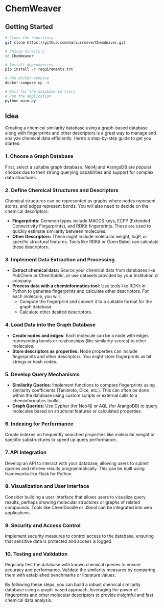 # ChemWeaver

## Getting Started

```bash
# Clone the repository
git clone https://github.com/mariusrueve/ChemWeaver.git

# Change directory
cd ChemWeaver

# Install dependencies
pip install -r requirements.txt

# Run docker-compose
docker-compose up -d

# Wait for the database to start
# Run the application
python main.py
```

## Idea

Creating a chemical similarity database using a graph-based database along with fingerprints and other descriptors is a great way to manage and analyze chemical data efficiently. Here’s a step-by-step guide to get you started:

### 1. Choose a Graph Database

First, select a suitable graph database. Neo4j and ArangoDB are popular choices due to their strong querying capabilities and support for complex data structures.

### 2. Define Chemical Structures and Descriptors

Chemical structures can be represented as graphs where nodes represent atoms, and edges represent bonds. You will also need to decide on the chemical descriptors:

- **Fingerprints:** Common types include MACCS keys, ECFP (Extended Connectivity Fingerprints), and RDKit fingerprints. These are used to quickly estimate similarity between molecules.
- **Other Descriptors:** These might include molecular weight, logP, or specific structural features. Tools like RDKit or Open Babel can calculate these descriptors.

### 3. Implement Data Extraction and Processing

- **Extract chemical data:** Source your chemical data from databases like PubChem or ChemSpider, or use datasets provided by your institution or company.
- **Process data with a cheminformatics tool:** Use tools like RDKit in Python to generate fingerprints and calculate other descriptors. For each molecule, you will:
  - Compute the fingerprint and convert it to a suitable format for the graph database.
  - Calculate other desired descriptors.

### 4. Load Data into the Graph Database

- **Create nodes and edges:** Each molecule can be a node with edges representing bonds or relationships (like similarity scores) to other molecules.
- **Store descriptors as properties:** Node properties can include fingerprints and other descriptors. You might store fingerprints as bit strings or hash codes.

### 5. Develop Query Mechanisms

- **Similarity Queries:** Implement functions to compare fingerprints using similarity coefficients (Tanimoto, Dice, etc.). This can often be done within the database using custom scripts or external calls to a cheminformatics toolkit.
- **Graph Queries:** Use Cypher (for Neo4j) or AQL (for ArangoDB) to query molecules based on structural features or calculated properties.

### 6. Indexing for Performance

Create indexes on frequently searched properties like molecular weight or specific substructures to speed up query performance.

### 7. API Integration

Develop an API to interact with your database, allowing users to submit queries and retrieve results programmatically. This can be built using frameworks like Flask for Python.

### 8. Visualization and User Interface

Consider building a user interface that allows users to visualize query results, perhaps showing molecular structures or graphs of related compounds. Tools like ChemDoodle or JSmol can be integrated into web applications.

### 9. Security and Access Control

Implement security measures to control access to the database, ensuring that sensitive data is protected and access is logged.

### 10. Testing and Validation

Regularly test the database with known chemical queries to ensure accuracy and performance. Validate the similarity measures by comparing them with established benchmarks or literature values.

By following these steps, you can build a robust chemical similarity database using a graph-based approach, leveraging the power of fingerprints and other molecular descriptors to provide insightful and fast chemical data analysis.
